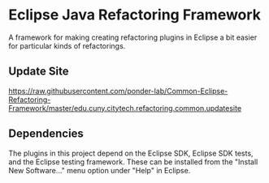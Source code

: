 # Eclipse Java Refactoring Framework

A framework for making creating refactoring plugins in Eclipse a bit easier for particular kinds of refactorings.

## Update Site
https://raw.githubusercontent.com/ponder-lab/Common-Eclipse-Refactoring-Framework/master/edu.cuny.citytech.refactoring.common.updatesite

## Dependencies
The plugins in this project depend on the Eclipse SDK, Eclipse SDK tests, and the Eclipse testing framework. These can be installed from the "Install New Software..." menu option under "Help" in Eclipse.
